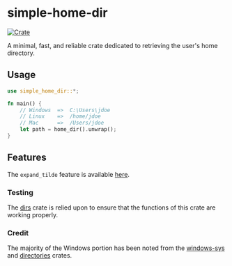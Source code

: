 # simple-home-dir
[![Crate](https://img.shields.io/crates/v/simple-home-dir.svg)](https://crates.io/crates/simple-home-dir)

A minimal, fast, and reliable crate dedicated to retrieving the user's home directory.

## Usage
```rust
use simple_home_dir::*;

fn main() {
    // Windows  =>  C:\Users\jdoe
    // Linux    =>  /home/jdoe
    // Mac      =>  /Users/jdoe
    let path = home_dir().unwrap();
}
```

## Features
The `expand_tilde` feature is available [here](https://crates.io/crates/simple-expand-tilde).

### Testing
The [dirs](https://crates.io/crates/dirs) crate is relied upon to ensure that the functions of this crate are working properly.

### Credit
The majority of the Windows portion has been noted from the [windows-sys](https://crates.io/crates/windows-sys) and [directories](https://crates.io/crates/directories) crates.
